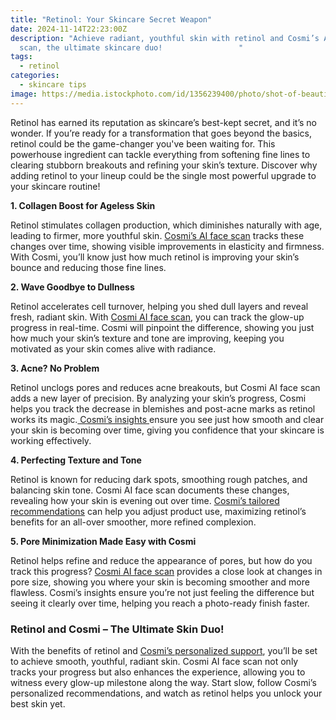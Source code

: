 ```yaml
---
title: "Retinol: Your Skincare Secret Weapon"
date: 2024-11-14T22:23:00Z
description: "Achieve radiant, youthful skin with retinol and Cosmi’s AI face
  scan, the ultimate skincare duo!                 "
tags:
  - retinol
categories:
  - skincare tips
image: https://media.istockphoto.com/id/1356239400/photo/shot-of-beautiful-woman-applying-serum-to-her-clean-face-skin-against-a-face-wrinkles.jpg?b=1&s=612x612&w=0&k=20&c=OnncMjaKnGUbRvh9-sIJrKvLpdpKmNl4v8xN_melcCI=
---
```

Retinol has earned its reputation as skincare’s best-kept secret, and it’s no wonder. If you’re ready for a transformation that goes beyond the basics, retinol could be the game-changer you've been waiting for. This powerhouse ingredient can tackle everything from softening fine lines to clearing stubborn breakouts and refining your skin’s texture. Discover why adding retinol to your lineup could be the single most powerful upgrade to your skincare routine!

**1. Collagen Boost for Ageless Skin**[](https://www.cosmi.skin/)

[](https://www.cosmi.skin/)Retinol stimulates collagen production, which diminishes naturally with age, leading to firmer, more youthful skin. [Cosmi’s AI face scan](https://www.cosmi.skin/) tracks these changes over time, showing visible improvements in elasticity and firmness. With Cosmi, you’ll know just how much retinol is improving your skin’s bounce and reducing those fine lines.



**2. Wave Goodbye to Dullness**

Retinol accelerates cell turnover, helping you shed dull layers and reveal fresh, radiant skin. With [Cosmi AI face scan](https://www.cosmi.skin/), you can track the glow-up progress in real-time. Cosmi will pinpoint the difference, showing you just how much your skin’s texture and tone are improving, keeping you motivated as your skin comes alive with radiance.

**3. Acne? No Problem** 

Retinol unclogs pores and reduces acne breakouts, but Cosmi AI face scan adds a new layer of precision. By analyzing your skin’s progress, Cosmi helps you track the decrease in blemishes and post-acne marks as retinol works its magic.[ Cosmi’s insights ](https://www.cosmi.skin/)ensure you see just how smooth and clear your skin is becoming over time, giving you confidence that your skincare is working effectively.

**4. Perfecting Texture and Tone**

Retinol is known for reducing dark spots, smoothing rough patches, and balancing skin tone. Cosmi AI face scan documents these changes, revealing how your skin is evening out over time. [Cosmi’s tailored recommendations](https://www.cosmi.skin/) can help you adjust product use, maximizing retinol’s benefits for an all-over smoother, more refined complexion.

**5. Pore Minimization Made Easy with Cosmi**

Retinol helps refine and reduce the appearance of pores, but how do you track this progress? [Cosmi AI face scan](https://www.cosmi.skin/) provides a close look at changes in pore size, showing you where your skin is becoming smoother and more flawless. Cosmi’s insights ensure you’re not just feeling the difference but seeing it clearly over time, helping you reach a photo-ready finish faster.

### **Retinol and Cosmi – The Ultimate Skin Duo!**

With the benefits of retinol and [Cosmi’s personalized support](https://www.cosmi.skin/), you’ll be set to achieve smooth, youthful, radiant skin. Cosmi AI face scan not only tracks your progress but also enhances the experience, allowing you to witness every glow-up milestone along the way. Start slow, follow Cosmi’s personalized recommendations, and watch as retinol helps you unlock your best skin yet.
